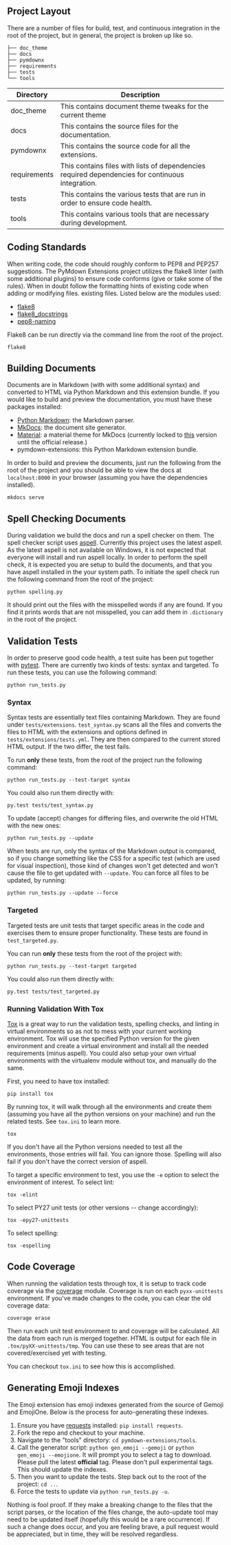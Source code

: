## Project Layout

There are a number of files for build, test, and continuous integration in the root of the project, but in general, the project is broken up like so.

```
├── doc_theme
├── docs
├── pymdownx
├── requirements
├── tests
└── tools
```

Directory    | Description
---------    | -----------
doc_theme    | This contains document theme tweaks for the current theme
docs         | This contains the source files for the documentation.
pymdownx     | This contains the source code for all the extensions.
requirements | This contains files with lists of dependencies required dependencies for continuous integration.
tests        | This contains the various tests that are run in order to ensure code health.
tools        | This contains various tools that are necessary during development.

## Coding Standards

When writing code, the code should roughly conform to PEP8 and PEP257 suggestions.  The PyMdown Extensions project utilizes the flake8 linter (with some additional plugins) to ensure code conforms (give or take some of the rules).  When in doubt follow the formatting hints of existing code when adding or modifying files. existing files.  Listed below are the modules used:

- [flake8][1]
- [flake8_docstrings][2]
- [pep8-naming][3]

Flake8 can be run directly via the command line from the root of the project.

```
flake8
```

[1]: https://pypi.python.org/pypi/flake8/3.2.1
[2]: https://pypi.python.org/pypi/flake8-docstrings
[3]: https://pypi.python.org/pypi/pep8-naming

## Building Documents

Documents are in Markdown (with with some additional syntax) and converted to HTML via Python Markdown and this extension bundle. If you would like to build and preview the documentation, you must have these packages installed:

- [Python Markdown][10]: the Markdown parser.
- [MkDocs][11]: the document site generator.
- [Material][12]: a material theme for MkDocs (currently locked to [this][13] version until the official release.)
- pymdown-extensions: this Python Markdown extension bundle.

In order to build and preview the documents, just run the following from the root of the project and you should be able to view the docs at `localhost:8000` in your browser (assuming you have the dependencies installed).

```
mkdocs serve
```

[10]: https://github.com/waylan/Python-Markdown
[11]: https://github.com/mkdocs/mkdocs
[12]: https://github.com/squidfunk/mkdocs-material
[13]: https://github.com/squidfunk/mkdocs-material/tree/2dbf60affd8db8298cd4233002da62429f6427be

## Spell Checking Documents

During validation we build the docs and run a spell checker on them.  The spell checker script uses [aspell][20].  Currently this project uses the latest aspell.  As the latest aspell is not available on Windows, it is not expected that everyone will install and run aspell locally.  In order to perform the spell check, it is expected you are setup to build the documents, and that you have aspell installed in the your system path. To initiate the spell check run the following command from the root of the project:

```
python spelling.py
```

It should print out the files with the misspelled words if any are found.  If you find it prints words that are not misspelled, you can add them in `.dictionary` in the root of the project.

[20]: http://aspell.net/

## Validation Tests

In order to preserve good code health, a test suite has been put together with [pytest][30]. There are currently two kinds of tests: syntax and targeted.  To run these tests, you can use the following command:

```
python run_tests.py
```

### Syntax

Syntax tests are essentially text files containing Markdown. They are found under `tests/extensions`.  `test_syntax.py` scans all the files and converts the files to HTML with the extensions and options defined in `tests/extensions/tests.yml`.  They are then compared to the current stored HTML output.  If the two differ, the test fails.

To run **only** these tests, from the root of the project run the following command:

```
python run_tests.py --test-target syntax
```

You could also run them directly with:

```
py.test tests/test_syntax.py
```

To update (accept) changes for differing files, and overwrite the old HTML with the new ones:

```
python run_tests.py --update
```

When tests are run, only the syntax of the Markdown output is compared, so if you change something like the CSS for a specific test (which are used for visual inspection), those kind of changes won't get detected and won't cause the file to get updated with `--update`.  You can force all files to be updated, by running:

```
python run_tests.py --update --force
```

### Targeted

Targeted tests are unit tests that target specific areas in the code and exercises them to ensure proper functionality.  These tests are found in `test_targeted.py`.

You can run **only** these tests from the root of the project with:

```
python run_tests.py --test-target targeted
```

You could also run them directly with:

```
py.test tests/test_targeted.py
```

[30]: http://doc.pytest.org/en/latest/

### Running Validation With Tox

[Tox][40] is a great way to run the validation tests, spelling checks, and linting in virtual environments so as not to mess with your current working environment. Tox will use the specified Python version for the given environment and create a virtual environment and install all the needed requirements (minus aspell).  You could also setup your own virtual environments with the virtualenv module without tox, and manually do the same.

First, you need to have tox installed:

```
pip install tox
```

By running tox, it will walk through all the environments and create them (assuming you have all the python versions on your machine) and run the related tests.  See `tox.ini` to learn more.

```
tox
```

If you don't have all the Python versions needed to test all the environments, those entries will fail.  You can ignore those.  Spelling will also fail if you don't have the correct version of aspell.

To target a specific environment to test, you use the `-e` option to select the environment of interest.  To select lint:

```
tox -elint
```

To select PY27 unit tests (or other versions -- change accordingly):

```
tox -epy27-unittests
```

To select spelling:

```
tox -espelling
```

[40]: https://pypi.python.org/pypi/tox

## Code Coverage

When running the validation tests through tox, it is setup to track code coverage via the [coverage][50] module.  Coverage is run on each `pyxx-unittests` environment.  If you've made changes to the code, you can clear the old coverage data:

```
coverage erase
```

Then run each unit test environment to and coverage will be calculated. All the data from each run is merged together.  HTML is output for each file in `.tox/pyXX-unittests/tmp`.  You can use these to see areas that are not covered/exercised yet with testing.

You can checkout `tox.ini` to see how this is accomplished.

[50]: https://coverage.readthedocs.io/en/coverage-4.3.1/

## Generating Emoji Indexes

The Emoji extension has emoji indexes generated from the source of Gemoji and EmojiOne.  Below is the process for auto-generating these indexes.

1. Ensure you have [requests][60] installed: `pip install requests`.
2. Fork the repo and checkout to your machine.
3. Navigate to the "tools" directory: `cd pymdown-extensions/tools`.
4. Call the generator script: `python gen_emoji --gemoji` or `python gen_emoji --emojione`.  It will prompt you to select a tag to download.  Please pull the latest **official** tag.  Please don't pull experimental tags.  This should update the indexes.
5. Then you want to update the tests.  Step back out to the root of the project: `cd ..`.
6. Force the tests to update via `python run_tests.py -u`.

Nothing is fool proof.  If they make a breaking change to the files that the script parses, or the location of the files change, the auto-update tool may need to be updated itself (hopefully this would be a rare occurrence).  If such a change does occur, and you are feeling brave, a pull request would be appreciated, but in time, they will be resolved regardless.

[60]: https://pypi.python.org/pypi/requests/

